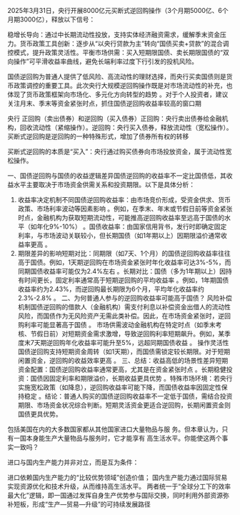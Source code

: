 

2025年3月31日，央行开展8000亿元买断式逆回购操作（3个月期5000亿、6个月期3000亿），释放以下信号：

​稳增长导向​：通过中长期流动性投放，支持实体经济融资需求，缓解季末资金压力。
​货币政策工具创新​：逐步从“以央行贷款为主”转向“国债买卖+贷款”的混合调控模式，提升政策灵活性。
​平衡市场供需​：买入短期限国债、卖长期限国债的“双向操作”可平滑收益率曲线，避免长端利率过度下行引发的投机风险。

国债逆回购为普通人提供了低风险、高流动性的理财选择，而央行买卖国债则是货币政策调控的重要工具。此次央行大规模逆回购操作既是对市场流动性的补充，也体现了货币政策框架向市场化、多元化方向转型的趋势
。对于个人投资者，建议关注月末、季末等资金紧张时点，抓住国债逆回购收益率较高的窗口期

央行
正回购（卖出债券）​和逆回购（买入债券）
​正回购​：央行卖出债券给金融机构，回收流动性（紧缩操作）。
​逆回购​：央行买入债券，释放流动性（宽松操作）。买断式逆回购是逆回购的一种特殊形式，增加了债券所有权的转移

​买断式逆回购的本质是“买入”​​：央行通过购买债券向市场投放资金，属于流动性宽松操作。


一、国债逆回购与国债的收益逻辑差异
​国债逆回购的收益率不一定比国债低，其收益水平主要取决于市场资金供需关系和投资期限。以下是具体分析：

1. ​收益率决定机制不同​
​国债逆回购收益率​：由市场竞价形成，受资金供求、货币政策、市场利率波动等因素影响
。例如，在季末、年末或节假日前等资金紧张时点，金融机构为获取短期流动性，可能推高逆回购收益率至远高于国债的水平（如年化9%-10%）
。
​国债收益率​：由国家信用背书，发行时即确定固定利率，与市场波动关联较小，但长期国债（如1年期以上）因期限溢价通常收益率更高
。
2. ​期限差异的影响​
​短期对比​：同期限（如7天、1个月）的国债逆回购收益率往往高于国债。例如，1天期逆回购在市场资金紧张时年化收益率可达3%-5%，而同期国债收益率可能仅为2.4%左右
。
​长期对比​：国债（多为1年期以上）因持有时间更长，固定利率通常高于短期逆回购的平均收益率
。例如，1年期国债收益率约为2.43%，而逆回购最长期限为6个月，平均年化收益率约2.3%-2.8%
。
二、为何普通人参与的逆回购收益率可能高于国债？
​风险补偿机制​
国债逆回购的借款人（金融机构）需支付利息以补偿资金出借人的流动性风险，而国债作为无风险资产无需此类补偿。因此，在市场资金紧张时，逆回购利率可能显著高于国债
。
​市场供需波动​
金融机构在特定时点（如季末考核、节假日前）对短期资金需求激增，导致逆回购利率短期飙升。例如，某季度末7天期逆回购年化收益率可能升至5%，远超同期国债收益
。
​操作灵活性​
国债逆回购支持短期资金周转（如1天期），而国债需锁定较长期限。对于短期闲置资金，逆回购的收益效率更高
。
三、总结：收益高低的场景性差异
​短期资金配置​：国债逆回购收益率通常更高，尤其是在资金紧张时点
。
​长期稳健投资​：国债因固定利率和期限溢价，长期收益更具优势
。
​特殊市场环境​：若央行实施宽松政策（如降息），逆回购收益率可能下降，而国债收益率因固定性保持稳定
。
​结论​：普通人购买的国债逆回购收益率不一定低于国债，需结合投资期限、市场资金状况综合判断。短期灵活资金更适合逆回购，长期闲置资金则国债更具优势。


包括美国在内的大多数国家都从其他国家进口大量物品与服
务。但本章认为，只有一国本身能生产大量物品与服务时，它才能享有
高生活水平。你能使这两个事实一致吗？

进口与国内生产能力并非对立，而是互为条件​：

进口依赖国内生产能力的“比较优势领域”创造价值；
国内生产能力通过国际贸易实现资源优化和技术升级，从而维持高生活水平。
两者统一于“全球分工下的效率最大化”逻辑，即一国通过发挥自身生产优势参与国际交换，同时利用外部资源弥补短板，形成“生产—贸易—升级”的可持续发展路径

